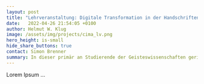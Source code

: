 ```yaml
---
layout: post
title: "Lehrveranstaltung: Digitale Transformation in der Handschriftenforschung"
date:   2022-04-26 21:54:05 +0100
author: Helmut W. Klug
image: /assets/img/projects/cima_lv.png
hero_height: is-small
hide_share_buttons: true
contact: Simon Brenner
summary: In dieser primär an Studierende der Geisteswissenschaften gerichteten Lehrveranstaltung werden die grundlegenden Probleme der Handschriftenkunde sowie die technischen Möglichkeiten der Rekonstruktion und digitalen Verarbeitung historischer Objekte behandelt.
---
```


Lorem Ipsum ... 
